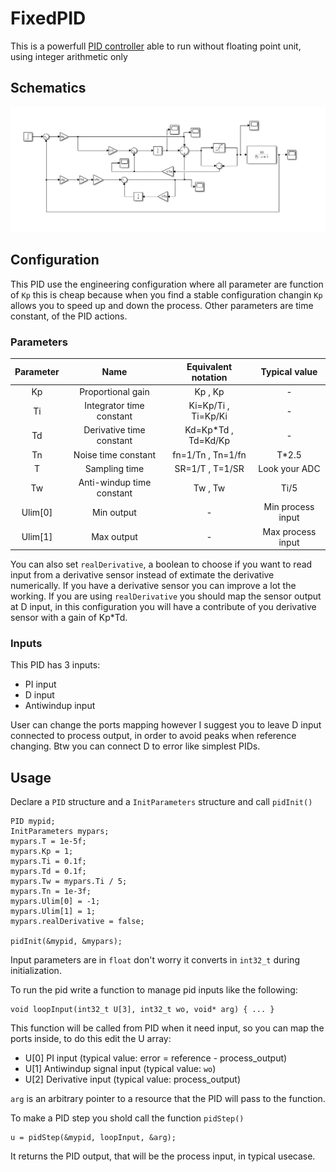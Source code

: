 # FixedPID

This is a powerfull [PID controller](https://en.wikipedia.org/wiki/PID_controller) able to run without floating point unit, using integer arithmetic only

## Schematics
   <img src="diagram.jpg" width="1000">

## Configuration
This PID use the engineering configuration where all parameter are function of `Kp` this is cheap because when you find a stable configuration changin `Kp` allows you to speed up and down the process. Other parameters are time constant, of the PID actions.

### Parameters
| Parameter 	|            Name           	| Equivalent notation 	| Typical value 	|
|:---------:	|:-------------------------:	|:---------------------:|:---------------:|
|     Kp    	|     Proportional gain     	|       Kp , Kp       	|       -       	|
|     Ti    	|  Integrator time constant 	| Ki=Kp/Ti , Ti=Kp/Ki 	|       -       	|
|     Td    	|  Derivative time constant 	| Kd=Kp*Td , Td=Kd/Kp 	|       -       	|
|     Tn    	|    Noise time constant    	|  fn=1/Tn , Tn=1/fn  	|     T*2.5     	|
|     T     	|       Sampling time       	|   SR=1/T , T=1/SR   	| Look your ADC 	|
|     Tw    	| Anti-windup time constant 	|       Tw , Tw       	|      Ti/5     	|
|   Ulim[0] 	|       Min output           	|          -   	        |Min process input|
|   Ulim[1] 	|       Max output           	|          -   	        |Max process input|

You can also set `realDerivative`, a boolean to choose if you want to read input from a derivative sensor instead of extimate the derivative numerically. If you have a derivative sensor you can improve a lot the working. If you are using `realDerivative` you should map the sensor output at D input, in this configuration you will have a contribute of you derivative sensor with a gain of Kp*Td.  

### Inputs
This PID has 3 inputs:
- PI input
- D input
- Antiwindup input

User can change the ports mapping however I suggest you to leave D input connected to process output, in order to avoid peaks when reference changing. Btw you can connect D to error like simplest PIDs.

## Usage
Declare a `PID` structure and a `InitParameters` structure and call `pidInit()`
```
PID mypid;
InitParameters mypars;
mypars.T = 1e-5f;
mypars.Kp = 1;
mypars.Ti = 0.1f;
mypars.Td = 0.1f;
mypars.Tw = mypars.Ti / 5;
mypars.Tn = 1e-3f;
mypars.Ulim[0] = -1;
mypars.Ulim[1] = 1;
mypars.realDerivative = false;
	
pidInit(&mypid, &mypars);
```
Input parameters are in `float` don't worry it converts in `int32_t` during initialization.

To run the pid write a function to manage pid inputs like the following:
```
void loopInput(int32_t U[3], int32_t wo, void* arg) { ... }
```
This function will be called from PID when it need input, so you can map the ports inside, to do this edit the U array:
- U[0] PI input (typical value: error = reference - process_output)
- U[1] Antiwindup signal input (typical value: `wo`)
- U[2] Derivative input (typical value: process_output)

 `arg` is an arbitrary pointer to a resource that the PID will pass to the function.
 
 To make a PID step you shold call the function `pidStep()`
```
u = pidStep(&mypid, loopInput, &arg);
```
It returns the PID output, that will be the process input, in typical usecase.




